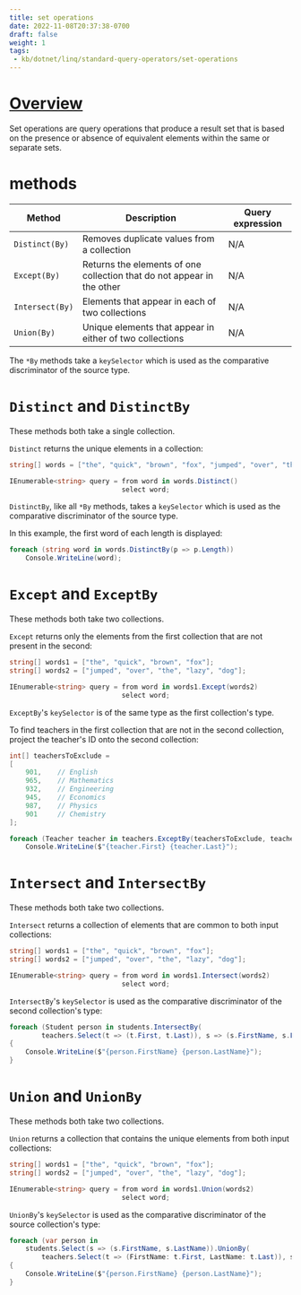 ```yaml
---
title: set operations
date: 2022-11-08T20:37:38-0700
draft: false
weight: 1
tags:
 - kb/dotnet/linq/standard-query-operators/set-operations
---
```


# [Overview](https://learn.microsoft.com/en-us/dotnet/csharp/linq/standard-query-operators/set-operations)
Set operations are query operations that produce a result set that is based on the presence or absence of 
equivalent elements within the same or separate sets.

# methods
| Method          | Description                                                            | Query expression |
| --------------- | ---------------------------------------------------------------------- | ---------------- |
| `Distinct(By)`  | Removes duplicate values from a collection                             | N/A              |
| `Except(By)`    | Returns the elements of one collection that do not appear in the other | N/A              |
| `Intersect(By)` | Elements that appear in each of two collections                        | N/A              |
| `Union(By)`     | Unique elements that appear in either of two collections               | N/A              |

The `*By` methods take a `keySelector` which is used as the comparative discriminator of the source type.

# `Distinct` and `DistinctBy`
These methods both take a single collection.

`Distinct` returns the unique elements in a collection:

```cs
string[] words = ["the", "quick", "brown", "fox", "jumped", "over", "the", "lazy", "dog"];

IEnumerable<string> query = from word in words.Distinct()
                            select word;
```

`DistinctBy`, like all `*By` methods, takes a `keySelector` which is used as the comparative discriminator of the source type.

In this example, the first word of each length is displayed:
```cs
foreach (string word in words.DistinctBy(p => p.Length))
    Console.WriteLine(word);
```

# `Except` and `ExceptBy`
These methods both take two collections.

`Except` returns only the elements from the first collection that are not present in the second:

```cs
string[] words1 = ["the", "quick", "brown", "fox"];
string[] words2 = ["jumped", "over", "the", "lazy", "dog"];

IEnumerable<string> query = from word in words1.Except(words2)
                            select word;
```

`ExceptBy`'s `keySelector` is of the same type as the first collection's type.

To find teachers in the first collection that are not in the second collection, project the teacher's ID onto the
second collection:
```cs
int[] teachersToExclude =
[
    901,    // English
    965,    // Mathematics
    932,    // Engineering
    945,    // Economics
    987,    // Physics
    901     // Chemistry
];

foreach (Teacher teacher in teachers.ExceptBy(teachersToExclude, teacher => teacher.ID))
    Console.WriteLine($"{teacher.First} {teacher.Last}");
```

# `Intersect` and `IntersectBy`
These methods both take two collections.

`Intersect` returns a collection of elements that are common to both input collections:
```cs
string[] words1 = ["the", "quick", "brown", "fox"];
string[] words2 = ["jumped", "over", "the", "lazy", "dog"];

IEnumerable<string> query = from word in words1.Intersect(words2)
                            select word;
```

`IntersectBy`'s `keySelector` is used as the comparative discriminator of the second collection's type:
```cs
foreach (Student person in students.IntersectBy(
        teachers.Select(t => (t.First, t.Last)), s => (s.FirstName, s.LastName)))
{
    Console.WriteLine($"{person.FirstName} {person.LastName}");
}
```

# `Union` and `UnionBy`
These methods both take two collections.

`Union` returns a collection that contains the unique elements from both input collections:
```cs
string[] words1 = ["the", "quick", "brown", "fox"];
string[] words2 = ["jumped", "over", "the", "lazy", "dog"];

IEnumerable<string> query = from word in words1.Union(words2)
                            select word;
```

`UnionBy`'s `keySelector` is used as the comparative discriminator of the source collection's type:
```cs
foreach (var person in
    students.Select(s => (s.FirstName, s.LastName)).UnionBy(
        teachers.Select(t => (FirstName: t.First, LastName: t.Last)), s => (s.FirstName, s.LastName)))
{
    Console.WriteLine($"{person.FirstName} {person.LastName}");
}
```